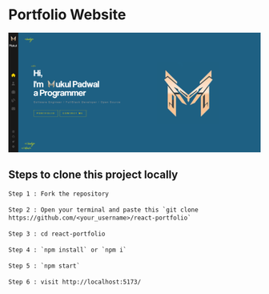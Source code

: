 # Portfolio Website

<div>
  <img src="/public/assets/portfolio_ss.png" />
</div>

## Steps to clone this project locally

```
Step 1 : Fork the repository

Step 2 : Open your terminal and paste this `git clone https://github.com/<your_username>/react-portfolio`

Step 3 : cd react-portfolio

Step 4 : `npm install` or `npm i`

Step 5 : `npm start`

Step 6 : visit http://localhost:5173/
```
